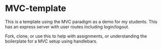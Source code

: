 # MVC-template
This is a template using the MVC paradigm as a demo for my students. 
This has an express server with user routes including login/logout.

Fork, clone, or use this to help with assignments, or understanding the boilerplate for a MVC setup using handlebars. 
